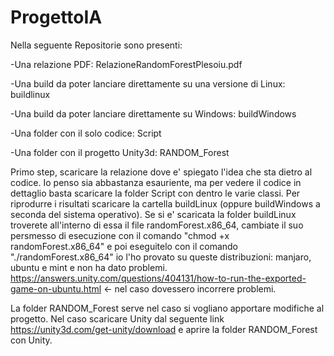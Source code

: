 # ProgettoIA
Nella seguente Repositorie sono presenti:

-Una relazione PDF: RelazioneRandomForestPlesoiu.pdf

-Una build da poter lanciare direttamente su una versione di Linux: buildlinux

-Una build da poter lanciare direttamente su Windows: buildWindows

-Una folder con il solo codice: Script

-Una folder con il progetto Unity3d: RANDOM_Forest

Primo step, scaricare la relazione dove e' spiegato l'idea che sta dietro al codice. Io penso sia abbastanza esauriente,
ma per vedere il codice in dettaglio basta scaricare la folder Script con dentro le varie classi.
Per riprodurre i risultati scaricare la cartella buildLinux (oppure buildWindows a seconda del sistema operativo).
Se si e' scaricata la folder buildLinux troverete all'interno di essa il file randomForest.x86_64,
cambiate il suo persmesso di esecuzione con il comando "chmod +x randomForest.x86_64" e poi eseguitelo con il comando 
"./randomForest.x86_64" io l'ho provato su queste distribuzioni: manjaro, ubuntu e mint e non ha dato problemi. 
 https://answers.unity.com/questions/404131/how-to-run-the-exported-game-on-ubuntu.html <- nel caso dovessero incorrere problemi.

La folder RANDOM_Forest serve nel caso si vogliano apportare modifiche al progetto.
Nel caso scaricare Unity dal seguente link https://unity3d.com/get-unity/download e aprire la folder RANDOM_Forest con Unity.
